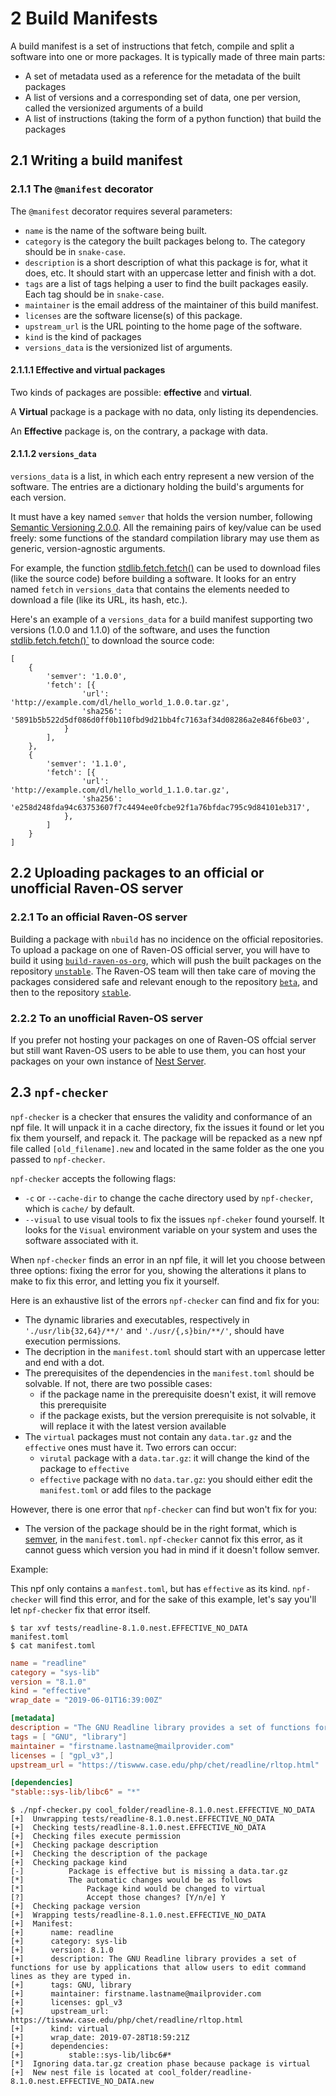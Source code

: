 # 2 Build Manifests
A build manifest is a set of instructions that fetch, compile and split a software into one or more packages. It is typically made of three main parts:
* A set of metadata used as a reference for the metadata of the built packages
* A list of versions and a corresponding set of data, one per version, called the versionized arguments of a build
* A list of instructions (taking the form of a python function) that build the packages

## 2.1 Writing a build manifest
### 2.1.1 The `@manifest` decorator
The `@manifest` decorator requires several parameters:
* `name` is the name of the software being built.
* `category` is the category the built packages belong to.
The category should be in `snake-case`.
* `description` is a short description of what this package is for, what it does, etc.
It should start with an uppercase letter and finish with a dot.
* `tags` are a list of tags helping a user to find the built packages easily.
Each tag should be in `snake-case`.
* `maintainer` is the email address of the maintainer of this build manifest.
* `licenses` are the software license(s) of this package.
* `upstream_url` is the URL pointing to the home page of the software.
* `kind` is the kind of packages
* `versions_data` is the versionized list of arguments.

#### 2.1.1.1 Effective and virtual packages
Two kinds of packages are possible: **effective** and **virtual**.

A **Virtual** package is a package with no data, only listing its dependencies.

An **Effective** package is, on the contrary, a package with data.

#### 2.1.1.2 `versions_data`
`versions_data` is a list, in which each entry represent a new version of the software.
The entries are a dictionary holding the build's arguments for each version.

It must have a key named `semver` that holds the version number, following [Semantic Versioning 2.0.0](https://semver.org/spec/v2.0.0.html). All the remaining pairs of key/value can be used freely: some functions of the standard compilation library may use them as generic, version-agnostic arguments.

For example, the function [stdlib.fetch.fetch()](https://docs.raven-os.org/nbuild/master/stdlib.fetch.html#stdlib.fetch.fetch) can be used to download files (like the source code) before building a software. It looks for an entry named `fetch` in `versions_data` that contains the elements needed to download a file (like its URL, its hash, etc.).

Here's an example of a `versions_data` for a build manifest supporting two versions (1.0.0 and 1.1.0) of the software, and uses the function [stdlib.fetch.fetch()`](https://docs.raven-os.org/nbuild/master/stdlib.fetch.html#stdlib.fetch.fetch) to download the source code:

```
[
    {
        'semver': '1.0.0',
        'fetch': [{
                'url': 'http://example.com/dl/hello_world_1.0.0.tar.gz',
                'sha256': '5891b5b522d5df086d0ff0b110fbd9d21bb4fc7163af34d08286a2e846f6be03',
            }
        ],
    },
    {
        'semver': '1.1.0',
        'fetch': [{
                'url': 'http://example.com/dl/hello_world_1.1.0.tar.gz',
                'sha256': 'e258d248fda94c63753607f7c4494ee0fcbe92f1a76bfdac795c9d84101eb317',
            },
        ]
    }
]
```

## 2.2 Uploading packages to an official or unofficial Raven-OS server
### 2.2.1 To an official Raven-OS server
Building a package with `nbuild` has no incidence on the official repositories.
To upload a package on one of Raven-OS official server, you will have to build it using [`build-raven-os-org`](https://build.raven-os.org), which will push the built packages on the repository [`unstable`](https://unstable.raven-os.org).
The Raven-OS team will then take care of moving the packages considered safe and relevant enough to the repository [`beta`](https://beta.raven-os.org), and then to the repository [`stable`](https://stable.raven-os.org).

### 2.2.2 To an unofficial Raven-OS server
If you prefer not hosting your packages on one of Raven-OS offcial server but still want Raven-OS users to be able to use them, you can host your packages on your own instance of [Nest Server](https://github.com/raven-os/nest-server).

## 2.3 `npf-checker`
`npf-checker` is a checker that ensures the validity and conformance of an npf file.
It will unpack it in a cache directory, fix the issues it found or let you fix them yourself, and repack it.
The package will be repacked as a new npf file called `[old_filename].new` and located in the same folder as the one you passed to `npf-checker`.

`npf-checker` accepts the following flags:
* `-c` or `--cache-dir` to change the cache directory used by `npf-checker`, which is `cache/` by default.
* `--visual` to use visual tools to fix the issues `npf-cheker` found yourself.
It looks for the `Visual` environment variable on your system and uses the software associated with it.

When `npf-checker` finds an error in an npf file, it will let you choose between three options: fixing the error for you, showing the alterations it plans to make to fix this error, and letting you fix it yourself.

Here is an exhaustive list of the errors `npf-checker` can find and fix for you:
* The dynamic libraries and executables, respectively in `'./usr/lib{32,64}/**/'` and `'./usr/{,s}bin/**/'`, should have execution permissions.
* The decription in the `manifest.toml` should start with an uppercase letter and end with a dot.
* The prerequisites of the dependencies in the `manifest.toml` should be solvable.
If not, there are two possible cases:
    * if the package name in the prerequisite doesn't exist, it will remove this prerequisite
    * if the package exists, but the version prerequisite is not solvable, it will replace it with the latest version available
* The `virtual` packages must not contain any `data.tar.gz` and the `effective` ones must have it.
Two errors can occur:
    * `virutal` package with a `data.tar.gz`: it will change the kind of the package to `effective`
    * `effective` package with no `data.tar.gz`: you should either edit the `manifest.toml` or add files to the package

However, there is one error that `npf-checker` can find but won't fix for you:
* The version of the package should be in the right format, which is [semver](https://semver.org), in the `manifest.toml`.
`npf-checker` cannot fix this error, as it cannot guess which version you had in mind if it doesn't follow semver.

Example:

This npf only contains a `manfest.toml`, but has `effective` as its kind.
`npf-checker` will find this error, and for the sake of this example, let's say you'll let `npf-checker` fix that error itself.
```
$ tar xvf tests/readline-8.1.0.nest.EFFECTIVE_NO_DATA
manifest.toml
$ cat manifest.toml
```
```TOML
name = "readline"
category = "sys-lib"
version = "8.1.0"
kind = "effective"
wrap_date = "2019-06-01T16:39:00Z"

[metadata]
description = "The GNU Readline library provides a set of functions for use by applications that allow users to edit command lines as they are typed in."
tags = [ "GNU", "library"]
maintainer = "firstname.lastname@mailprovider.com"
licenses = [ "gpl_v3",]
upstream_url = "https://tiswww.case.edu/php/chet/readline/rltop.html"

[dependencies]
"stable::sys-lib/libc6" = "*"
```

```
$ ./npf-checker.py cool_folder/readline-8.1.0.nest.EFFECTIVE_NO_DATA
[+]  Unwrapping tests/readline-8.1.0.nest.EFFECTIVE_NO_DATA
[+]  Checking tests/readline-8.1.0.nest.EFFECTIVE_NO_DATA
[+]  Checking files execute permission
[+]  Checking package description
[+]  Checking the description of the package
[+]  Checking package kind
[-]          Package is effective but is missing a data.tar.gz
[*]          The automatic changes would be as follows
[*]              Package kind would be changed to virtual
[?]              Accept those changes? [Y/n/e] Y
[+]  Checking package version
[+]  Wrapping tests/readline-8.1.0.nest.EFFECTIVE_NO_DATA
[+]  Manifest:
[+]      name: readline
[+]      category: sys-lib
[+]      version: 8.1.0
[+]      description: The GNU Readline library provides a set of functions for use by applications that allow users to edit command lines as they are typed in.
[+]      tags: GNU, library
[+]      maintainer: firstname.lastname@mailprovider.com
[+]      licenses: gpl_v3
[+]      upstream_url: https://tiswww.case.edu/php/chet/readline/rltop.html
[+]      kind: virtual
[+]      wrap_date: 2019-07-28T18:59:21Z
[+]      dependencies:
[+]          stable::sys-lib/libc6#*
[*]  Ignoring data.tar.gz creation phase because package is virtual
[+]  New nest file is located at cool_folder/readline-8.1.0.nest.EFFECTIVE_NO_DATA.new
```